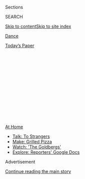 <div id="app">

<div>

<div>

<div>

<div class="NYTAppHideMasthead css-1q2w90k e1suatyy0">

<div class="section css-ui9rw0 e1suatyy2">

<div class="css-eph4ug er09x8g0">

<div class="css-6n7j50">

</div>

<span class="css-1dv1kvn">Sections</span>

<div class="css-10488qs">

<span class="css-1dv1kvn">SEARCH</span>

</div>

[Skip to content](#site-content)[Skip to site
index](#site-index)

</div>

<div id="masthead-section-label" class="css-1wr3we4 eaxe0e00">

[Dance](https://www.nytimes3xbfgragh.onion/section/arts/dance)

</div>

<div class="css-10698na e1huz5gh0">

</div>

</div>

<div id="masthead-bar-one" class="section hasLinks css-15hmgas e1csuq9d3">

<div class="css-uqyvli e1csuq9d0">

</div>

<div class="css-1uqjmks e1csuq9d1">

</div>

<div class="css-9e9ivx">

[](https://myaccount.nytimes3xbfgragh.onion/auth/login?response_type=cookie&client_id=vi)

</div>

<div class="css-1bvtpon e1csuq9d2">

[Today’s
Paper](https://www.nytimes3xbfgragh.onion/section/todayspaper)

</div>

</div>

</div>

</div>

<div data-aria-hidden="false">

<div id="site-content" data-role="main">

<div>

<div class="css-1aor85t" style="opacity:0.000000001;z-index:-1;visibility:hidden">

<div class="css-1hqnpie">

<div class="css-epjblv">

<span class="css-17xtcya">[Dance](/section/arts/dance)</span><span class="css-x15j1o">|</span><span class="css-fwqvlz">The
Vail All-Stars, San Francisco Dreaming and Black Lives
Matter</span>

</div>

<div class="css-k008qs">

<div class="css-1iwv8en">

<span class="css-18z7m18"></span>

<div>

</div>

</div>

<span class="css-1n6z4y">https://nyti.ms/2XqTLKl</span>

<div class="css-1705lsu">

<div class="css-4xjgmj">

<div class="css-4skfbu" data-role="toolbar" data-aria-label="Social Media Share buttons, Save button, and Comments Panel with current comment count" data-testid="share-tools">

  - 
  - 
  - 
  - 
    
    <div class="css-6n7j50">
    
    </div>

  - 

</div>

</div>

</div>

</div>

</div>

</div>

<div id="NYT_TOP_BANNER_REGION" class="css-13pd83m">

<div>

<div id="maps-athome-menu" class="section interactive-content interactive-size-medium css-1edisqu">

<div class="css-17ih8de interactive-body">

<div class="at-home-nav__innerContainer">

<div class="at-home-nav__title">

[At
Home](https://www.nytimes3xbfgragh.onion/spotlight/at-home?action=click&pgtype=Article&state=default&region=TOP_BANNER&context=at_home_menu)

</div>

  - [Talk: To
    Strangers](https://www.nytimes3xbfgragh.onion/2020/08/03/well/family/the-benefits-of-talking-to-strangers.html?action=click&pgtype=Article&state=default&region=TOP_BANNER&context=at_home_menu)
  - [Make: Grilled
    Pizza](https://www.nytimes3xbfgragh.onion/2020/08/01/at-home/coronavirus-make-pizza-on-a-grill.html?action=click&pgtype=Article&state=default&region=TOP_BANNER&context=at_home_menu)
  - [Watch: 'The
    Goldbergs'](https://www.nytimes3xbfgragh.onion/2020/07/31/arts/television/goldbergs-abc-stream.html?action=click&pgtype=Article&state=default&region=TOP_BANNER&context=at_home_menu)
  - [Explore: Reporters' Google
    Docs](https://www.nytimes3xbfgragh.onion/interactive/2020/at-home/even-more-reporters-editors-diaries-lists-recommendations.html?action=click&pgtype=Article&state=default&region=TOP_BANNER&context=at_home_menu)

</div>

</div>

</div>

</div>

</div>

<div id="top-wrapper" class="css-1sy8kpn">

<div id="top-slug" class="css-l9onyx">

Advertisement

</div>

[Continue reading the main
story](#after-top)

<div class="ad top-wrapper" style="text-align:center;height:100%;display:block;min-height:250px">

<div id="top" class="place-ad" data-position="top" data-size-key="top">

</div>

</div>

<div id="after-top">

</div>

</div>

<div>

<div id="sponsor-wrapper" class="css-1hyfx7x">

<div id="sponsor-slug" class="css-19vbshk">

Supported by

</div>

[Continue reading the main
story](#after-sponsor)

<div id="sponsor" class="ad sponsor-wrapper" style="text-align:center;height:100%;display:block">

</div>

<div id="after-sponsor">

</div>

</div>

<div class="css-186x18t">

Watching and Moving

</div>

<div class="css-1vkm6nb ehdk2mb0">

# The Vail All-Stars, San Francisco Dreaming and Black Lives Matter

</div>

This week’s standouts in streaming dance, plus something to get the kids
involved and moving.

<div class="css-79elbk" data-testid="photoviewer-wrapper">

<div class="css-z3e15g" data-testid="photoviewer-wrapper-hidden">

</div>

<div class="css-1a48zt4 ehw59r15" data-testid="photoviewer-children">

![<span class="css-16f3y1r e13ogyst0" data-aria-hidden="true">The
premiere of Michelle Dorrance’s “we seem to be more than one,” in 2017
at the Vail Dance
Festival. </span><span class="css-cnj6d5 e1z0qqy90" itemprop="copyrightHolder"><span class="css-1ly73wi e1tej78p0">Credit...</span><span><span>Erin
Baiano</span></span></span>](https://static01.graylady3jvrrxbe.onion/images/2020/08/04/arts/04watching-moving-1/merlin_175268094_4768a1a2-7273-42c8-9be6-9f4dea386647-articleLarge.jpg?quality=75&auto=webp&disable=upscale)

</div>

</div>

<div class="css-18e8msd">

<div class="css-vp77d3 epjyd6m0">

<div class="css-hus3qt ey68jwv0" data-aria-hidden="true">

[![Brian
Seibert](https://static01.graylady3jvrrxbe.onion/images/2019/04/03/multimedia/author-brian-seibert/author-brian-seibert-thumbLarge.png
"Brian Seibert")](https://www.nytimes3xbfgragh.onion/by/brian-seibert)

</div>

<div class="css-1baulvz">

By [<span class="css-1baulvz last-byline" itemprop="name">Brian
Seibert</span>](https://www.nytimes3xbfgragh.onion/by/brian-seibert)

</div>

</div>

  - Aug. 4,
    2020

  - 
    
    <div class="css-4xjgmj">
    
    <div class="css-d8bdto" data-role="toolbar" data-aria-label="Social Media Share buttons, Save button, and Comments Panel with current comment count" data-testid="share-tools">
    
      - 
      - 
      - 
      - 
        
        <div class="css-6n7j50">
        
        </div>
    
      - 
    
    </div>
    
    </div>

</div>

</div>

<div class="section meteredContent css-1r7ky0e" name="articleBody" itemprop="articleBody">

<div class="css-1fanzo5 StoryBodyCompanionColumn">

<div class="css-53u6y8">

## Watch: High-Altitude All-Stars

Situated in a Rocky Mountain resort town, [the Vail Dance
Festival](https://vaildance.org/) has never been the most easily
accessible event. But in this summer of digital or
([nearly](https://www.nytimes3xbfgragh.onion/2020/07/29/arts/dance/kaatsbaan-dance-festival-stella-abrera.html))
nothing, it’s available to all, on YouTube through Aug. 15. Since this
year’s four programs are mostly a selection of performances filmed in
recent years, they offer a chance to discover what, apart from its
alpine setting, has made the festival distinct.

Vail is a bit like fantasy football or a bunch of all-star games. New
York City Ballet luminaries join with big names from American Ballet
Theater, alongside performers like the tap dance leader Michelle
Dorrance and the Memphis jookin prodigy Lil Buck. And unlike in similar
gala situations, the teams really mingle — shuffling rosters, swapping
repertory, collectively contributing to commissioned novelties. The new
combinations and collaborations are sometimes rough or superficial,
sometimes fresh and exceptional.

The “Now: Premieres” program, debuting on Tuesday, features two new
made-for-the moment videos. In Robert Fairchild’s “A Summer Place,” he
does a dreamy song and dance on his roof. In Bobbi Jene Smith’s “Mercy,”
she and Melissa Toogood and Calvin Royal III writhe attractively at the
seashore. But the festival’s core spirit is best captured in the final
selection, dropping on Friday: Ms. Dorrance’s 2017 “we seem to be more
than one,” in which the motley masters of many disciplines are adroitly
woven together with rhythm and with Bill Irwin reciting Samuel Beckett.
Forget all-star game: This is the ultimate dance camp finale.

</div>

</div>

<div class="css-1fanzo5 StoryBodyCompanionColumn">

<div class="css-53u6y8">

## Watch: Stages of Grief

</div>

</div>

<div class="css-79elbk" data-testid="photoviewer-wrapper">

<div class="css-z3e15g" data-testid="photoviewer-wrapper-hidden">

</div>

<div class="css-1a48zt4 ehw59r15" data-testid="photoviewer-children">

![<span class="css-16f3y1r e13ogyst0" data-aria-hidden="true">A scene
from “In This Life,” a film directed by Bat-Sheva
Guez.</span><span class="css-cnj6d5 e1z0qqy90" itemprop="copyrightHolder"><span class="css-1ly73wi e1tej78p0">Credit...</span><span>Giacomo
Belletti</span></span>](https://static01.graylady3jvrrxbe.onion/images/2020/08/05/arts/04watching-moving-2NEW/merlin_175266327_2f561bde-2945-456d-9d9a-e55483014009-articleLarge.jpg?quality=75&auto=webp&disable=upscale)

</div>

</div>

<div class="css-1fanzo5 StoryBodyCompanionColumn">

<div class="css-53u6y8">

As chipper as Mr. Fairchild appears up on the roof, he’s gone through a
lot of changes lately: leaving City Ballet for Broadway and movies,
ending his marriage. He’s had to let go of who he used to be, and he
[drew on that
experience](https://www.dancemagazine.com/robbie-fairchild-short-film-2639173287.html?rebelltitem=5#rebelltitem5)
for the 2019 dance short “In This Life,” which is streaming on [the
website of WNET All
Arts](https://allarts.org/programs/all-arts-performance-selects/life-fvtylu/)
starting Wednesday.

The 11-minute film, directed by Bat-Sheva Guez and written by Ms. Guez
and Mr. Fairchild, is structured around the five stages of grief, each
one imagined by a different choreographer in a different striking
location. For “Bargaining,” Mr. Fairchild gets soaked in the ocean,
baptized in Andrea Miller moves. For “Depression,” he does a clingy
Christopher Wheeldon pas de deux with a masked figure in a restaurant
bathroom. “In This Life” is a little horror movie and what holds it
together is the versatility and presence of its leading
man.

## Watch: A Touch of Vertigo

</div>

</div>

<div class="css-79elbk" data-testid="photoviewer-wrapper">

<div class="css-z3e15g" data-testid="photoviewer-wrapper-hidden">

</div>

<div class="css-1a48zt4 ehw59r15" data-testid="photoviewer-children">

<div class="css-1xdhyk6 erfvjey0">

<span class="css-1ly73wi e1tej78p0">Image</span>

<div class="css-zjzyr8">

<div data-testid="lazyimage-container" style="height:217.82222222222222px">

</div>

</div>

</div>

<span class="css-16f3y1r e13ogyst0" data-aria-hidden="true">Ellen Rose
Hummel and Daniel Deivison-Oliveira in “Dance of Dreams,” directed by
Benjamin Millepied in San
Francisco.</span><span class="css-cnj6d5 e1z0qqy90" itemprop="copyrightHolder"><span class="css-1ly73wi e1tej78p0">Credit...</span><span>via
San Francisco Ballet</span></span>

</div>

</div>

<div class="css-1fanzo5 StoryBodyCompanionColumn">

<div class="css-53u6y8">

The coronavirus has cooped up dancers, but it has also given rise to a
spate of short films in which performers who normally ply their trade on
stages exult in spreading their limbs outdoors. On Aug. 13, [San
Francisco Ballet](https://www.sfballet.org/sf-ballet-home/) is debuting
another: “Dance of Dreams,” directed by Benjamin Millepied.

The dream here is one of free motion in space, and, in two duets, of
physical connection. But the six-minute short is equally a celebration
of San Francisco as a grand location for film. The choreography is by
Justin Peck, Christopher Wheeldon, Janie Taylor and Dwight Rhoden, and
the excellent dancers look liberated. But oh, the settings: the cliffs
of Sausalito, the Golden Gate shrouded in mist. The film ends in the
Palace of Fine Arts, where Hitchcock shot some of “Vertigo,” and that
movie memory is also in the music: the rich “Scene d’Amour” from Bernard
Herrmann’s
score.

</div>

</div>

<div class="css-1fanzo5 StoryBodyCompanionColumn">

<div class="css-53u6y8">

## Watch: Words and Moves for Black Lives

</div>

</div>

<div class="css-79elbk" data-testid="photoviewer-wrapper">

<div class="css-z3e15g" data-testid="photoviewer-wrapper-hidden">

</div>

<div class="css-1a48zt4 ehw59r15" data-testid="photoviewer-children">

<div class="css-1xdhyk6 erfvjey0">

<span class="css-1ly73wi e1tej78p0">Image</span>

<div class="css-zjzyr8">

<div data-testid="lazyimage-container" style="height:217.82222222222222px">

</div>

</div>

</div>

<span class="css-16f3y1r e13ogyst0" data-aria-hidden="true">A photo of
Kaldi Makutike, a dancer from South Africa, overlaid on footage of
downtown New Orleans, in a post on
\#MOVEforBLACKLIVES.</span><span class="css-cnj6d5 e1z0qqy90" itemprop="copyrightHolder"><span class="css-1ly73wi e1tej78p0">Credit...</span><span>Screengrab</span></span>

</div>

</div>

<div class="css-1fanzo5 StoryBodyCompanionColumn">

<div class="css-53u6y8">

This has been the season of very short dance films, often grouped in
series. Amid a deluge of videos inspired mainly by the lack of anything
else to do, the Instagram series
[\#MOVEforBLACKLIVES](https://www.instagram.com/explore/tags/moveforblacklives/)
stands out for its clarity of purpose.

Initiated and produced by the New York company [Matheta
Dance](http://mathetadance.com/), it’s a fund-raising project for Black
Lives Matter organizations and bailout collections. Donors were invited
to a choose a word from a list — “rise,” “breathe,” “heal,” “protest.”
Then a dancer, responding to that word, improvised on video, and
Matheta’s company manager, Terri Ayanna Wright, edited the footage
into a one-minute physical statement.

Since the project began, on Juneteenth, dozens of videos have accrued.
You might [start with “Fear.”](https://www.instagram.com/p/CCmnTQMMm_g/)
As Kendrick Lamar, in his track by the same title, calmly lists the ways
he might die, the Alvin Ailey dancer [Chalvar
Monteiro](https://www.dancemagazine.com/on-the-rise-chalvar-monteiro-2366853607.html)
dances with tenderness and beauty in the shadow of a fire escape. Fear
is present, but not only
fear.

## Watch and Move: Children and Art

</div>

</div>

<div class="css-79elbk" data-testid="photoviewer-wrapper">

<div class="css-z3e15g" data-testid="photoviewer-wrapper-hidden">

</div>

<div class="css-1a48zt4 ehw59r15" data-testid="photoviewer-children">

<div class="css-1xdhyk6 erfvjey0">

<span class="css-1ly73wi e1tej78p0">Image</span>

<div class="css-zjzyr8">

<div data-testid="lazyimage-container" style="height:215.88888888888889px">

</div>

</div>

</div>

<span class="css-16f3y1r e13ogyst0" data-aria-hidden="true">This week’s
installment of the New Victory Dance program features the tap queen
Dormeshia.</span><span class="css-cnj6d5 e1z0qqy90" itemprop="copyrightHolder"><span class="css-1ly73wi e1tej78p0">Credit...</span><span>via
New Victory</span></span>

</div>

</div>

<div class="css-1fanzo5 StoryBodyCompanionColumn">

<div class="css-53u6y8">

Back in spring, when parents were going nuts trying to occupy
stuck-inside children, the family friendly New Victory Theater provided
a great service with its [“Arts
Break”](https://newvictory.org/stories/category/family-engagement/new-victory-arts-break/)
series of activity videos.

</div>

</div>

<div class="css-1fanzo5 StoryBodyCompanionColumn">

<div class="css-53u6y8">

This summer, the theater has adapted its [New Victory
Dance](https://newvictory.org/virtual-events/new-victory-dance-2020/)
program, [which normally provides free dance
performances](https://www.nytimes3xbfgragh.onion/2014/07/31/arts/dance/dancing-and-hoping-to-win-fans-for-life.html?searchResultPosition=2)
to day camps and summer schools, into an online series for ages 8 and
up. Each 20-minute episode focuses on a company or choreographer;
there’s a terrifically diverse array, from the Afro-Mexican fandango
of Ballet Nepantla to the same-sex tango of Kate Weare.

Hosted by Patrick Ferreri, who has the manner of a dance-world Mister
Rogers, these casual videos allow the choreographers to introduce
themselves and share a performance excerpt. Then Mr. Ferreri strikes up
a conversation about the dance with young New Victory staff members and
leads a brief dance class based in that episode’s idiom. This all
culminates in a dance party, with the cast demonstrating how it’s done
from their kitchens and living rooms. The end, arrived at
unintimidatingly, is education.

This week’s installment is particularly inspiring. It features [the tap
queen
Dormeshia](https://www.nytimes3xbfgragh.onion/2019/11/22/arts/Dormeshia-tap-dancing.html?searchResultPosition=4)
and part of [her knockout show “And Still You Must
Swing.”](https://www.nytimes3xbfgragh.onion/2019/12/04/arts/dance/dormeshia-and-still-you-must-swing-review.html?searchResultPosition=3)

</div>

</div>

</div>

<div>

</div>

<div>

</div>

<div>

</div>

<div>

<div id="bottom-wrapper" class="css-1ede5it">

<div id="bottom-slug" class="css-l9onyx">

Advertisement

</div>

[Continue reading the main
story](#after-bottom)

<div id="bottom" class="ad bottom-wrapper" style="text-align:center;height:100%;display:block;min-height:90px">

</div>

<div id="after-bottom">

</div>

</div>

</div>

</div>

</div>

## Site Index

<div>

</div>

## Site Information Navigation

  - [© <span>2020</span> <span>The New York Times
    Company</span>](https://help.nytimes3xbfgragh.onion/hc/en-us/articles/115014792127-Copyright-notice)

<!-- end list -->

  - [NYTCo](https://www.nytco.com/)
  - [Contact
    Us](https://help.nytimes3xbfgragh.onion/hc/en-us/articles/115015385887-Contact-Us)
  - [Work with us](https://www.nytco.com/careers/)
  - [Advertise](https://nytmediakit.com/)
  - [T Brand Studio](http://www.tbrandstudio.com/)
  - [Your Ad
    Choices](https://www.nytimes3xbfgragh.onion/privacy/cookie-policy#how-do-i-manage-trackers)
  - [Privacy](https://www.nytimes3xbfgragh.onion/privacy)
  - [Terms of
    Service](https://help.nytimes3xbfgragh.onion/hc/en-us/articles/115014893428-Terms-of-service)
  - [Terms of
    Sale](https://help.nytimes3xbfgragh.onion/hc/en-us/articles/115014893968-Terms-of-sale)
  - [Site
    Map](https://spiderbites.nytimes3xbfgragh.onion)
  - [Help](https://help.nytimes3xbfgragh.onion/hc/en-us)
  - [Subscriptions](https://www.nytimes3xbfgragh.onion/subscription?campaignId=37WXW)

</div>

</div>

</div>

</div>
